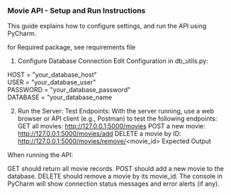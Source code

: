 
### Movie API - Setup and Run Instructions 

This guide explains how to configure settings, and run the API using PyCharm.

for Required package, see requirements file

1. Configure Database Connection
Edit Configuration in db_utils.py:

HOST = "your_database_host"          
USER = "your_database_user"         
PASSWORD = "your_database_password"  
DATABASE = "your_database_name


2. Run the Server:
Test Endpoints:
With the server running, use a web browser or API client (e.g., Postman) to test the following endpoints:
GET all movies: http://127.0.0.1:5000/movies
POST a new movie: http://127.0.0.1:5000/movies/add
DELETE a movie by ID: http://127.0.0.1:5000/movies/remove/<movie_id>
Expected Output

When running the API:

GET should return all movie records.
POST should add a new movie to the database.
DELETE should remove a movie by its movie_id.
The console in PyCharm will show connection status messages and error alerts (if any).

